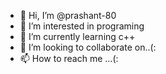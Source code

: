 - 👋 Hi, I’m @prashant-80
- 👀 I’m interested in programing
- 🌱 I’m currently learning c++
- 💞️ I’m looking to collaborate on..(:
- 📫 How to reach me ...(:

<!---
prashant-80/prashant-80 is a ✨ special ✨ repository because its `README.md` (this file) appears on your GitHub profile.
You can click the Preview link to take a look at your changes.
--->
